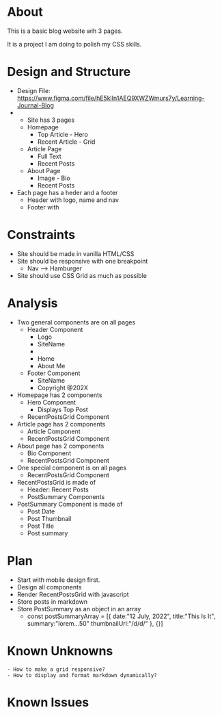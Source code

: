 # About

This is a basic blog website wih 3 pages.

It is a project I am doing to polish my CSS skills.

# Design and Structure

- Design File: https://www.figma.com/file/hE5klIn1AEQ9XWZWmurs7y/Learning-Journal-Blog
- - Site has 3 pages
  - Homepage
    - Top Article - Hero
    - Recent Article - Grid
  - Article Page
    - Full Text
    - Recent Posts
  - About Page
    - Image - Bio
    - Recent Posts
- Each page has a heder and a footer
  - Header with logo, name and nav
  - Footer with

# Constraints

- Site should be made in vanilla HTML/CSS
- Site should be responsive with one breakpoint
  - Nav --> Hamburger
- Site should use CSS Grid as much as possible

# Analysis

- Two general components are on all pages
  - Header Component
    - Logo
    - SiteName
    - <space-between>
    - Home
    - About Me
  - Footer Component
    - SiteName
    - Copyright @202X
- Homepage has 2 components
  - Hero Component
    - Displays Top Post
  - RecentPostsGrid Component
- Article page has 2 components
  - Article Component
  - RecentPostsGrid Component
- About page has 2 components
  - Bio Component
  - RecentPostsGrid Component
- One special component is on all pages
  - RecentPostsGrid Component
- RecentPostsGrid is made of
  - Header: Recent Posts
  - PostSummary Components
- PostSummary Component is made of
  - Post Date
  - Post Thumbnail
  - Post Title
  - Post summary

# Plan

- Start with mobile design first.
- Design all components
- Render RecentPostsGrid with javascript
- Store posts in markdown
- Store PostSummary as an object in an array
  - const postSummaryArray =
    [{
    date:"12 July, 2022",
    title:"This Is It",
    summary:"lorem...50"
    thumbnailUrl:"/d/d/"
    },
    {}]

# Known Unknowns

    - How to make a grid responsive?
    - How to display and format markdown dynamically?

# Known Issues
